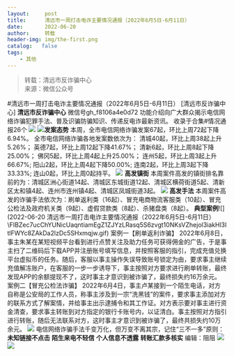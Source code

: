 ```yaml
---
layout:     post
title:      清远市一周打击电诈主要情况通报（2022年6月5日-6月11日）
date:       2022-06-20
author:     转载
header-img: img/the-first.png
catalog:   false
tags:
    - 其他
---
```


<blockquote><p>转载：清远市反诈骗中心<br>
来源：微信公众号</p></blockquote>

#清远市一周打击电诈主要情况通报（2022年6月5日-6月11日）
[清远市反诈骗中心]
**清远市反诈骗中心**
微信号gh_f8106a4e0d72
功能介绍向广大群众揭示电信网络诈骗犯罪手法、普及识骗防骗知识、传递反电诈最新资讯。
收录于合集#情况通报26个
![]({{site.baseurl}}/postimg/3CxTSiafadcic5zyXUfbXLUClzlpaoknCpV4bErPg2kuuS97hoJJbNCtFOVZ9X0j5W26HDaregC5kibiaLGl8CPr9A.gif)
![]({{site.baseurl}}/postimg/FIBZec7ucChYUNicUaqntiamEgZ1ZJYzLRasq5S6zvgt10NKsVZhejol3iakHl3ItlFWYc8ZAkDa2lzDc5SHxmqjw.gif)**发案态势**
本周，全市电信网络诈骗发案67起，环比上周72起下降6.94%。
全市电信网络诈骗各地发案数依次为：
清城40起，环比上周38起上升5.26%；
英德7起，环比上周12起下降41.67%；
清新6起，环比上周8起下降25.00%；
佛冈5起，环比上周4起上升25.00%；
连州5起，环比上周3起上升66.67%;
阳山2起，环比上周4起下降50.00%;
连南2起，环比上周3起下降33.33%;
连山0起，环比上周0起持平。
![]({{site.baseurl}}/postimg/FIBZec7ucChYUNicUaqntiamEgZ1ZJYzLRasq5S6zvgt10NKsVZhejol3iakHl3ItlFWYc8ZAkDa2lzDc5SHxmqjw.gif)
**高发镇街**
本周案件高发的镇街排名靠前的为：清城区洲心街道14起、清城区东城街道12起、清城区横荷街道5起、清新区太和镇4起、连州市连州镇4起、清城区凤城街道3起。
![]({{site.baseurl}}/postimg/FIBZec7ucChYUNicUaqntiamEgZ1ZJYzLRasq5S6zvgt10NKsVZhejol3iakHl3ItlFWYc8ZAkDa2lzDc5SHxmqjw.gif)
**高发手法**
本周案件高发的诈骗手法依次为：刷单返利类（16起）、冒充电商物流客服类（10起）、冒充公检法及政府机关类（9起）、虚假贷款类（8起）、杀猪盘类（8起）。
**典型案例**![](2022-06-20
清远市一周打击电诈主要情况通报（2022年6月5日-6月11日）\\FIBZec7ucChYUNicUaqntiamEgZ1ZJYzLRasq5S6zvgt10NKsVZhejol3iakHl3ItlFWYc8ZAkDa2lzDc5SHxmqjw.gif)
案例一【刷单返利诈骗】
2022年6月8日，事主朱某在某短视频平台看到进行点赞关注及助力任务可获得佣金的广告，于是事主扫了二维码后下载APP并注册账号填写信息，并按照客服的指引，完成充值兑换平台虚拟币的任务。随后，客服以事主操作失误导致账号锁定为由，要求事主继续充值解冻账户，在客服的一步一步诱导下，事主按照对方要求进行刷单转账，最终发现APP的余额提现不了，这时事主才意识到被诈骗了，最终损失约16万余元。
案例二【冒充公检法诈骗】
2022年6月4日，事主卢某接到一个陌生电话，对方自称是公安局的工作人员，称事主涉及到一宗“洗黑钱”的案件，要求事主添加对方的联系方式了解案情，并给事主出示逮捕令和其工作证。对方表示要对事主进行资金清查，要求事主转账到对方指定的银行卡账号内，以证清白。事主按照对方指引进行转账，随后无法联系对方，这时事主才意识到被诈骗了，最终共损失约10万余元。
![]({{site.baseurl}}/postimg/3CxTSiafadcicSrq1TuCGjeg2XR8pkWTQy35zoTPIMPXzr1WuAj8qB3ZcbcVDsHhONZTzWhicTwzmQkTa4MDFcIyg.png)
电信网络诈骗手法千变万化，但万变不离其宗，记住“三不一多”原则：
**未知链接不点击**
**陌生来电不轻信**
**个人信息不透露**
**转账汇款多核实**
编辑：阻阻
![]({{site.baseurl}}/postimg/SUycX2yckdJ5YVVCpDYl0c5CbMTO3KgBTesbSxe5zKHlm2GQsTWAFTgswCXscN6Y9vuJHFcE77orSK7ClzYOdg.jpeg)
![]({{site.baseurl}}/postimg/3CxTSiafadcic5zyXUfbXLUClzlpaoknCpErldQhhamfG7KH1qHGrr3icT9iaAoE1B4noSO7EewO2k8fys5pMuaoog.gif)
